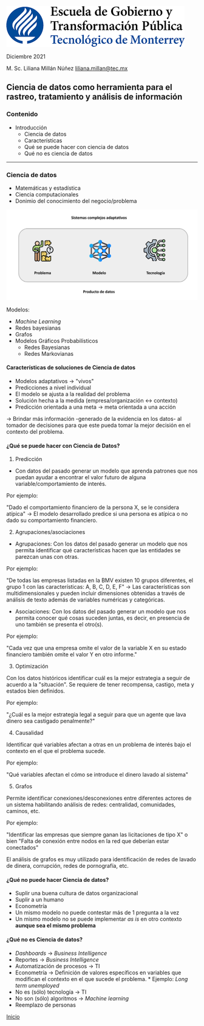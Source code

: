 ![](./images/egytp_logo.png)

Diciembre 2021

M. Sc. Liliana Millán Núñez liliana.millan@tec.mx

## Ciencia de datos como herramienta para el rastreo, tratamiento y análisis de información

### Contenido

+ Introducción
  + Ciencia de datos
  + Características
  + Qué se puede hacer con ciencia de datos
  + Qué no es ciencia de datos

***

### Ciencia de datos

+ Matemáticas y estadística
+ Ciencia computacionales
+ Donimio del conocimiento del negocio/problema


![](./images/sistemas_complejos_adaptativos.png)

Modelos:

* *Machine Learning*
* Redes bayesianas
* Grafos
* Modelos Gráficos Probabilísticos
  + Redes Bayesianas
  + Redes Markovianas


#### Características de soluciones de Ciencia de datos

* Modelos adaptativos → "vivos"
* Predicciones a nivel individual
* El modelo se ajusta a la realidad del problema
* Solución hecha a la medida (empresa/organización ↔ contexto)
* Predicción orientada a una meta → meta orientada a una acción

→ Brindar más información -generado de la evidencia en los datos- al tomador de decisiones para que este pueda tomar la mejor decisión en el contexto del problema.

#### ¿Qué se puede hacer con Ciencia de Datos?

1. Predicción

* Con datos del pasado generar un modelo que aprenda patrones que nos puedan ayudar a encontrar el valor futuro de alguna variable/comportamiento de interés.

Por ejemplo:

"Dado el comportamiento financiero de la persona X, se le considera atípica" → El modelo desarrollado predice si una persona es atípica o no dado su comportamiento financiero.


2. Agrupaciones/asociaciones

* Agrupaciones: Con los datos del pasado generar un modelo que nos permita identificar qué características hacen que las entidades se parezcan unas con otras.

Por ejemplo:

"De todas las empresas listadas en la BMV existen 10 grupos diferentes, el grupo 1 con las características: A, B, C, D, E, F" → Las características son multidimensionales y pueden incluir dimensiones obtenidas a través de análisis de texto además de variables numéricas y categóricas.

* Asociaciones: Con los datos del pasado generar un modelo que nos permita conocer qué cosas suceden juntas, es decir, en presencia de uno también se presenta el otro(s).

Por ejemplo:

"Cada vez que una empresa omite el valor de la variable X en su estado financiero también omite el valor Y en otro informe."


3. Optimización

Con los datos históricos identificar cuál es la mejor estrategia a seguir de acuerdo a la "situación". Se requiere de tener recompensa, castigo, meta y estados bien definidos.

Por ejemplo:

"¿Cuál es la mejor estrategia legal a seguir para que un agente que lava dinero sea castigado penalmente?"

4. Causalidad

Identificar qué variables afectan a otras en un problema de interés bajo el contexto en el que el problema sucede.

Por ejemplo:

"Qué variables afectan el cómo se introduce el dinero lavado al sistema"

5. Grafos

Permite identificar conexiones/desconexiones entre diferentes actores de un sistema habilitando análisis de redes: centralidad, comunidades, caminos, etc.

Por ejemplo:

"Identificar las empresas que siempre ganan las licitaciones de tipo X" o bien "Falta de conexión entre nodos en la red que deberían estar conectados"

El análisis de grafos es muy utilizado para identificación de redes de lavado de dinera, corrupción, redes de pornografía, etc.


#### ¿Qué no puede hacer Ciencia de datos?

* Suplir una buena cultura de datos organizacional
* Suplir a un humano
* Econometría
* Un mismo modelo no puede contestar más de 1 pregunta a la vez
* Un mismo modelo no se puede implementar *as is* en otro contexto **aunque sea el mismo problema**

#### ¿Qué no es Ciencia de datos?

* *Dashboards* → *Business Intelligence*
* Reportes → *Business Intelligence*
* Automatización de procesos → TI
* Econometría → Definición de valores específicos en variables que modifican el contexto en el que sucede el problema. \* Ejemplo: *Long term unemployed*
* No es (sólo) tecnología → TI
* No son (sólo) algoritmos → *Machine learning*
* Reemplazo de personas


[Inicio](./index.md)

